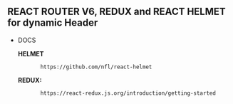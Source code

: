 ## REACT ROUTER V6, REDUX and REACT HELMET for dynamic Header


-  DOCS

      **HELMET** 
              
              https://github.com/nfl/react-helmet

      **REDUX:** 
              
              https://react-redux.js.org/introduction/getting-started
